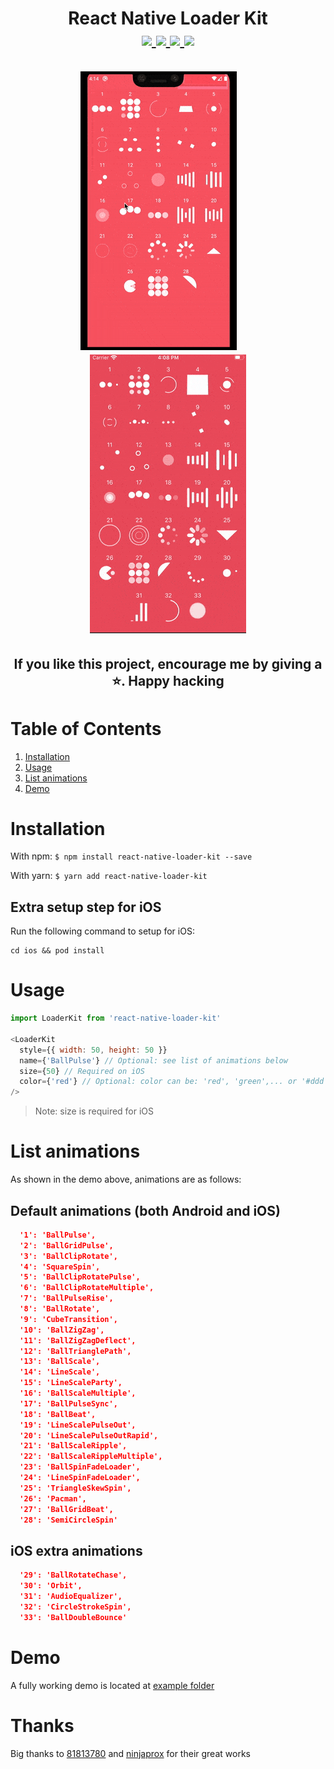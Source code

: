 <h1 align="center">
  <div>
    React Native Loader Kit
  </div>
  <div>
  <a href="https://www.npmjs.com/package/react-native-loader-kit" target="_blank">
    <img src="https://img.shields.io/npm/dw/react-native-loader-kit" />
  </a>

  <a href="https://www.npmjs.com/package/react-native-loader-kit" target="_blank">
    <img src="https://img.shields.io/npm/v/react-native-loader-kit" />
  </a>

  <a href="https://github.com/maitrungduc1410/react-native-loader-kit" target="_blank">
    <img src="https://img.shields.io/github/license/maitrungduc1410/react-native-loader-kit" />
  </a>

  <a href="https://github.com/maitrungduc1410/react-native-loader-kit" target="_blank">
    <img src="https://img.shields.io/github/stars/maitrungduc1410/react-native-loader-kit?style=social" />
  </a>
  
  </div>
  <br>
  <div align="center">
    <img src="./demo_android.gif" style="margin-right: 30px;" />
    <img src="./demo_ios.gif" />
  </div>
  <h2 align="center">
    If you like this project, encourage me by giving a ⭐️. Happy hacking
  </h2>
</h1>

# Table of Contents
1. [Installation](#Installation)
2. [Usage](#usage)
3. [List animations](#list-animations)
4. [Demo](#demo)

# Installation
With npm:
`$ npm install react-native-loader-kit --save`

With yarn:
`$ yarn add react-native-loader-kit`

## Extra setup step for iOS
Run the following command to setup for iOS:
```
cd ios && pod install
```
# Usage
```js
import LoaderKit from 'react-native-loader-kit'

<LoaderKit
  style={{ width: 50, height: 50 }}
  name={'BallPulse'} // Optional: see list of animations below
  size={50} // Required on iOS
  color={'red'} // Optional: color can be: 'red', 'green',... or '#ddd', '#ffffff',...
/>
```
> Note: size is required for iOS
# List animations
As shown in the demo above, animations are as follows: 
## Default animations (both Android and iOS)
```json
  '1': 'BallPulse',
  '2': 'BallGridPulse',
  '3': 'BallClipRotate',
  '4': 'SquareSpin',
  '5': 'BallClipRotatePulse',
  '6': 'BallClipRotateMultiple',
  '7': 'BallPulseRise',
  '8': 'BallRotate',
  '9': 'CubeTransition',
  '10': 'BallZigZag',
  '11': 'BallZigZagDeflect',
  '12': 'BallTrianglePath',
  '13': 'BallScale',
  '14': 'LineScale',
  '15': 'LineScaleParty',
  '16': 'BallScaleMultiple',
  '17': 'BallPulseSync',
  '18': 'BallBeat',
  '19': 'LineScalePulseOut',
  '20': 'LineScalePulseOutRapid',
  '21': 'BallScaleRipple',
  '22': 'BallScaleRippleMultiple',
  '23': 'BallSpinFadeLoader',
  '24': 'LineSpinFadeLoader',
  '25': 'TriangleSkewSpin',
  '26': 'Pacman',
  '27': 'BallGridBeat',
  '28': 'SemiCircleSpin'
```
## iOS extra animations
```json
  '29': 'BallRotateChase',
  '30': 'Orbit',
  '31': 'AudioEqualizer',
  '32': 'CircleStrokeSpin',
  '33': 'BallDoubleBounce'
```
# Demo
A fully working demo is located at [example folder](./example/App.js)

# Thanks
Big thanks to [81813780](https://github.com/81813780/AVLoadingIndicatorView) and [ninjaprox](https://github.com/ninjaprox/NVActivityIndicatorView) for their great works